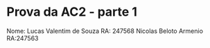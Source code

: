 <h1>
Prova da AC2 - parte 1
</h1>

<p>
Nome: Lucas Valentim de Souza RA: 247568
Nicolas Beloto Armenio RA:247563
</p>
